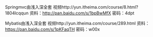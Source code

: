 Springmvc由浅入深全套
视频http://yun.itheima.com/course/8.html?1804lcqqun
资料：http://pan.baidu.com/s/1bpBwMfX 密码：4dpt

Mybatis由浅入深全套
视频http://yun.itheima.com/course/289.html
资料：https://pan.baidu.com/s/1pKFaqTH 密码：w00x


